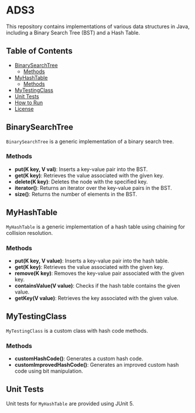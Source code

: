 # ADS3

This repository contains implementations of various data structures in Java, including a Binary Search Tree (BST) and a Hash Table.

## Table of Contents

- [BinarySearchTree](#binarysearchtree)
  - [Methods](#methods)
- [MyHashTable](#myhashtable)
  - [Methods](#methods-1)
- [MyTestingClass](#mytestingclass)
- [Unit Tests](#unit-tests)
- [How to Run](#how-to-run)
- [License](#license)


## BinarySearchTree

`BinarySearchTree` is a generic implementation of a binary search tree.

### Methods

- **put(K key, V val)**: Inserts a key-value pair into the BST.
- **get(K key)**: Retrieves the value associated with the given key.
- **delete(K key)**: Deletes the node with the specified key.
- **iterator()**: Returns an iterator over the key-value pairs in the BST.
- **size()**: Returns the number of elements in the BST.

## MyHashTable

`MyHashTable` is a generic implementation of a hash table using chaining for collision resolution.

### Methods

- **put(K key, V value)**: Inserts a key-value pair into the hash table.
- **get(K key)**: Retrieves the value associated with the given key.
- **remove(K key)**: Removes the key-value pair associated with the given key.
- **containsValue(V value)**: Checks if the hash table contains the given value.
- **getKey(V value)**: Retrieves the key associated with the given value.

## MyTestingClass

`MyTestingClass` is a custom class with hash code methods.

### Methods

- **customHashCode()**: Generates a custom hash code.
- **customImprovedHashCode()**: Generates an improved custom hash code using bit manipulation.

## Unit Tests

Unit tests for `MyHashTable` are provided using JUnit 5.

